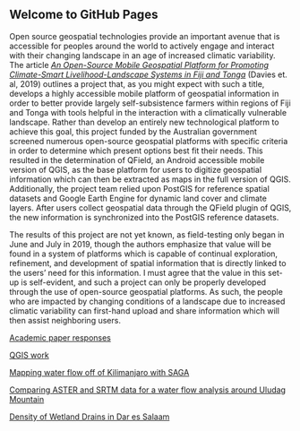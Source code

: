 ## Welcome to GitHub Pages

Open source geospatial technologies provide an important avenue that is accessible for peoples around the world to actively engage and interact with their changing landscape in an age of increased climatic variability. The article [_An Open-Source Mobile Geospatial Platform for Promoting Climate-Smart Livelihood-Landscape Systems in Fiji and Tonga_](https://www.int-arch-photogramm-remote-sens-spatial-inf-sci.net/XLII-4-W14/31/2019/) (Davies et. al, 2019) outlines a project that, as you might expect with such a title, develops a highly accessible mobile platform of geospatial information in order to better provide largely self-subsistence farmers within regions of Fiji and Tonga with tools helpful in the interaction with a climatically vulnerable landscape. Rather than develop an entirely new technological platform to achieve this goal, this project funded by the Australian government screened numerous open-source geospatial platforms with specific criteria in order to determine which present options best fit their needs. This resulted in the determination of QField, an Android accessible mobile version of QGIS, as the base platform for users to digitize geospatial information which can then be extracted as maps in the full version of QGIS. Additionally, the project team relied upon PostGIS for reference spatial datasets and Google Earth Engine for dynamic land cover and climate layers. After users collect geospatial data through the QField plugin of QGIS, the new information is synchronized into the PostGIS reference datasets. 

The results of this project are not yet known, as field-testing only began in June and July in 2019, though the authors emphasize that value will be found in a system of platforms which is capable of continual exploration, refinement, and development of spatial information that is directly linked to the users’ need for this information. I must agree that the value in this set-up is self-evident, and such a project can only be properly developed through the use of open-source geospatial platforms. As such, the people who are impacted by changing conditions of a landscape due to increased climatic variability can first-hand upload and share information which will then assist neighboring users. 

[Academic paper responses](https://github.com/Ian8VT/Ian8VT.github.io/tree/master/Reviews)

[QGIS work](https://github.com/Ian8VT/Ian8VT.github.io/blob/master/QGIS/QGIS%20Index.md)

[Mapping water flow off of Kilimanjaro with SAGA](https://github.com/Ian8VT/Ian8VT.github.io/blob/master/SAGA/SAGA.md)

[Comparing ASTER and SRTM data for a water flow analysis around Uludag Mountain](https://github.com/Ian8VT/Ian8VT.github.io/blob/master/Aster%20and%20SRTM%20Comparison.md)

[Density of Wetland Drains in Dar es Salaam](https://github.com/Ian8VT/Ian8VT.github.io/blob/master/Dar%20es%20Salaam%20OSM.md)

